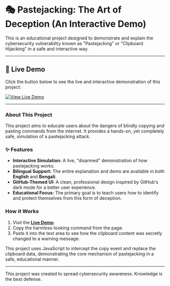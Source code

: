 # 🎭 Pastejacking: The Art of Deception (An Interactive Demo)

This is an educational project designed to demonstrate and explain the cybersecurity vulnerability known as "Pastejacking" or "Clipboard Hijacking" in a safe and interactive way.

---

## 🚀 Live Demo

Click the button below to see the live and interactive demonstration of this project:

[![View Live Demo](https://img.shields.io/badge/View_Live_Demo-58a6ff?style=for-the-badge&logo=githubpages)](https://macgaiver11996.github.io)

---

### About This Project

This project aims to educate users about the dangers of blindly copying and pasting commands from the internet. It provides a hands-on, yet completely safe, simulation of a pastejacking attack.

### ✨ Features

* **Interactive Simulation:** A live, "disarmed" demonstration of how pastejacking works.
* **Bilingual Support:** The entire explanation and demo are available in both **English** and **Bengali**.
* **GitHub-Themed UI:** A clean, professional design inspired by GitHub's dark mode for a better user experience.
* **Educational Focus:** The primary goal is to teach users how to identify and protect themselves from this form of deception.

### How it Works

1.  Visit the **[Live Demo](https://macgaiver11996.github.io)**.
2.  Copy the harmless-looking command from the page.
3.  Paste it into the text area to see how the clipboard content was secretly changed to a warning message.

This project uses JavaScript to intercept the copy event and replace the clipboard data, demonstrating the core mechanism of pastejacking in a safe, educational manner.

---
This project was created to spread cybersecurity awareness. Knowledge is the best defense.
